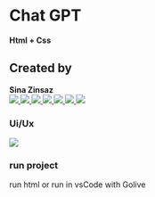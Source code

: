 # Chat GPT

<b>
Html + Css
</b>

<h2> Created by </h2>
<b>Sina Zinsaz</b>
<br />

<a href='https://www.linkedin.com/in/sina-zinsaz-a71061244/'>
    <img src='https://img.shields.io/badge/LinkedIn-0077B5?style=for-the-badge&logo=linkedin&logoColor=white' />
</a>
<a href='https://stackoverflow.com/users/20870363/sina-zinsaz'>
    <img src='https://img.shields.io/badge/Stack_Overflow-FE7A16?style=for-the-badge&logo=stack-overflow&logoColor=white' />
</a>
<a href='https://dev.to/sinazinsaz'>
    <img src='https://img.shields.io/badge/dev.to-0A0A0A?style=for-the-badge&logo=devdotto&logoColor=white' />
</a>
<a href='https://github.com/SINAZZzz'>
    <img src='https://img.shields.io/badge/GitHub-100000?style=for-the-badge&logo=github&logoColor=white' />
</a>
<a href='https://github.com/SINAZZzz](https://dribbble.com/SINAzz)'>
    <img src='https://img.shields.io/badge/Dribbble-EA4C89?style=for-the-badge&logo=dribbble&logoColor=white' />
</a>
 <a href='https://www.youtube.com/@sinarage'>
    <img src='https://img.shields.io/badge/YouTube-FF0000?style=for-the-badge&logo=youtube&logoColor=white' />
</a>
  <a href='https://www.instagram.com/sina_rage/'>
    <img src='https://img.shields.io/badge/Instagram-E4405F?style=for-the-badge&logo=instagram&logoColor=white' />
</a>

<h3> Ui/Ux </h3>
<a href='https://www.figma.com/file/M6TOx2hYqlLtMMjwp9XCUo/ChatGPT-Redesign-(Community)?type=design&node-id=4-1605&mode=design&t=F3cFRezdYtog0RBl-0'>
    <img src='https://img.shields.io/badge/Figma-F24E1E?style=for-the-badge&logo=figma&logoColor=white' />
</a>

<h3> run project </h3>
 run html or run in vsCode with Golive
